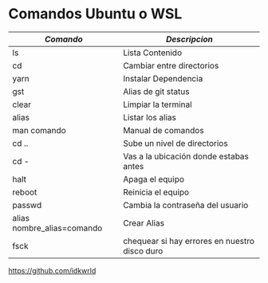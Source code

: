 # Comandos Ubuntu  o WSL

|*Comando*       | *Descripcion*            |
|----------------|--------------------------|
| ls             | Lista Contenido          |
| cd             | Cambiar entre directorios|
| yarn           | Instalar Dependencia     |
| gst            | Alias de git status      |
| clear          | Limpiar la terminal      |
| alias          | Listar los alias         |
| man comando    | Manual de comandos       |
| cd ..          | Sube un nivel de directorios |
| cd -           | 	Vas a la ubicación donde estabas antes |
| halt           | Apaga el equipo |
| reboot         | 	Reinicia el equipo |
| passwd         | Cambia la contraseña del usuario |
| alias nombre_alias=comando | Crear Alias |
| fsck           | chequear si hay errores en nuestro disco duro |

https://github.com/idkwrld